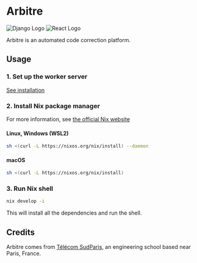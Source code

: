 # Arbitre

![Django Logo](https://img.shields.io/badge/Django-092E20?style=for-the-badge&logo=django&logoColor=white)
![React Logo](https://img.shields.io/badge/React-20232A?style=for-the-badge&logo=react&logoColor=61DAFB)

Arbitre is an automated code correction platform.

## Usage

### 1. Set up the worker server

[See installation](./config/README.md)

### 2. Install Nix package manager

For more information, see [the official Nix website](https://nixos.org/download.html)

#### Linux, Windows (WSL2)

```bash
sh <(curl -L https://nixos.org/nix/install) --daemon
```

#### macOS

```bash
sh <(curl -L https://nixos.org/nix/install)
```



### 3. Run Nix shell

```bash
nix develop -i
```

This will install all the dependencies and run the shell.

## Credits

Arbitre comes from [Télécom SudParis](https://www.telecom-sudparis.eu/), an engineering school based near Paris, France.

